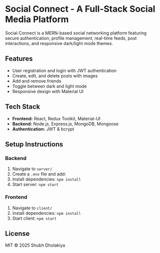 # Social Connect - A Full-Stack Social Media Platform

Social Connect is a MERN-based social networking platform featuring secure authentication, profile management, real-time feeds, post interactions, and responsive dark/light mode themes.

## Features
- User registration and login with JWT authentication
- Create, edit, and delete posts with images
- Add and remove friends
- Toggle between dark and light mode
- Responsive design with Material UI

## Tech Stack
- **Frontend:** React, Redux Toolkit, Material-UI
- **Backend:** Node.js, Express.js, MongoDB, Mongoose
- **Authentication:** JWT & bcrypt

## Setup Instructions

### Backend
1. Navigate to `server/`
2. Create a `.env` file and add:
3. Install dependencies: `npm install`
4. Start server: `npm start`

### Frontend
1. Navigate to `client/`
2. Install dependencies: `npm install`
3. Start client: `npm start`

## License
MIT © 2025 Shubh Dholakiya
